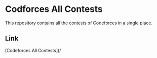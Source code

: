 # Codforces All Contests
This repository contains all the contests of Codeforces in a single place.

## Link
[Codeforces All Contests](/